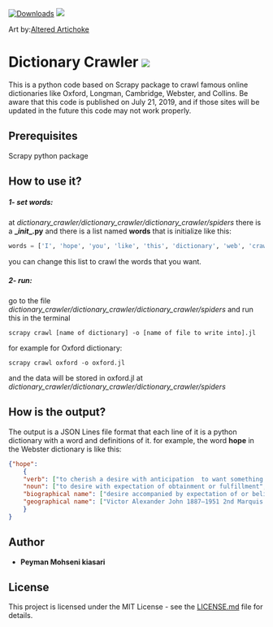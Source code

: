 [![Downloads](https://static.pepy.tech/badge/gutenberg-cleaner)](https://pepy.tech/project/gutenberg-cleaner)
![](https://st.hzcdn.com/simgs/93e15c6309f22aa9_4-3114/home-design.jpg)

Art by:[Altered  Artichoke](https://alteredartichoke.com)


# Dictionary Crawler ![](https://img.shields.io/apm/l/vim-mode.svg) 
This is a python code based on Scrapy package to crawl famous online dictionaries like Oxford, Longman, Cambridge, Webster, and Collins.
Be aware that this code is published on July 21, 2019, and if those sites will be updated in the future this code may not work properly.
## Prerequisites
Scrapy python package

## How to use it?
##### 1- set words:
at *dictionary_crawler/dictionary_crawler/dictionary_crawler/spiders* there is a **\__init__.py** and there is a list named **words** that is initialize like this:
```python
words = ['I', 'hope', 'you', 'like', 'this', 'dictionary', 'web', 'crawler']
```
you can change this list to crawl the words that you want.
##### 2- run:
go to the file *dictionary_crawler/dictionary_crawler/dictionary_crawler/spiders* and run this in the terminal

    scrapy crawl [name of dictionary] -o [name of file to write into].jl
    
for example for Oxford dictionary:

    scrapy crawl oxford -o oxford.jl
and the data will be stored in oxford.jl at *dictionary_crawler/dictionary_crawler/dictionary_crawler/spiders*

## How is the output?
The output is a JSON Lines file format that each line of it is a python dictionary with a word and definitions of it.
for example, the word **hope** in the Webster dictionary is like this:
```json
{"hope":
    {
    "verb": ["to cherish a desire with anticipation  to want something to happen or be true"],
    "noun": ["to desire with expectation of obtainment or fulfillment", "to expect with confidence", "city in southwestern Arkansas that was the childhood home of President Bill Clinton population 10,095"],
    "biographical name": ["desire accompanied by expectation of or belief in fulfillment", "expectation of fulfillment or success", "someone or something on which hopes are centered", "something desired or hoped (see  1) for", "Anthony", "Bob 1903–2003 originally Leslie Townes Hope American (British-born) comedian"],
    "geographical name": ["Victor Alexander John 1887–1951 2nd Marquis of", "British soldier; viceroy of India (1936–43)"]
    }
}
```
## Author

* **Peyman Mohseni kiasari**

## License

This project is licensed under the MIT License - see the [LICENSE.md](LICENSE.md) file for details.
